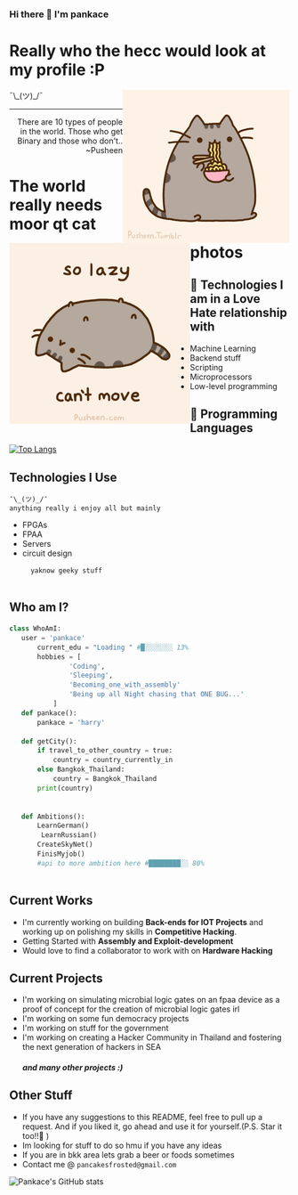 ### Hi there 👋 I'm pankace 

<h1>Really who the hecc would look at my profile :P</h1> 

<img src = 'https://github.com/pankace/pankace/blob/main/images%20/pusheen2.jpg' alt = 'Ramen Pusheen1' align='right'/>

<img src = 'https://github.com/pankace/pankace/blob/main/images%20/pusheen3.gif' alt = 'Ramen Pusheen2' align='left'/> 
 ¯\_(ツ)_/¯

----

<div style="text-align: right">There are 10 types of people in the world. Those who get Binary and those who don't.. ~Pusheen </div>

<h1>The world really needs moor qt cat photos</h1>

## :robot: Technologies I am in a Love Hate relationship with 
* Machine Learning
* Backend stuff
* Scripting 
* Microprocessors 
* Low-level programming 

## :snake: Programming Languages

[![Top Langs](https://github-readme-stats.vercel.app/api/top-langs/?username=pankace&layout=compact)](https://github.com/anuraghazra/github-readme-stats)


 ## Technologies I Use 
    ¯\_(ツ)_/¯
    anything really i enjoy all but mainly 
* FPGAs
* FPAA
* Servers 
* circuit design 
  ```
    yaknow geeky stuff
 
 ## Who am I?
 ```python
 class WhoAmI:
 	user = 'pankace'
		current_edu = "Loading " #█░░░░░░░ 13%
		hobbies = [
				'Coding',
				'Sleeping',
				'Becoming_one_with_assembly'
				'Being up all Night chasing that ONE BUG...'
			]
	def pankace():
        pankace = 'harry' 

	def getCity():
        if travel_to_other_country = true: 
            country = country_currently_in 
        else Bangkok_Thailand:
            country = Bangkok_Thailand
		print(country)

	
	def Ambitions():
		LearnGerman()
         LearnRussian()
		CreateSkyNet()
		FinisMyjob()
		#api to more ambition here #████████░░ 80%
	
 ```
 
## Current Works
 * I'm currently working on building **Back-ends for IOT Projects** and working up on polishing my skills in **Competitive Hacking**.
 * Getting Started with **Assembly and Exploit-development**
 * Would love to find a collaborator to work with on **Hardware Hacking**

## Current Projects 
* I'm working on simulating microbial logic gates on an fpaa device as a proof of concept for the creation of microbial logic gates irl 
* I'm working on some fun democracy projects 
* I'm working on stuff for the government 
* I'm working on creating a Hacker Community in Thailand and fostering the next generation of hackers in SEA
  <h5>and many other projects :)</h5> 


## Other Stuff

  - If you have any suggestions to this README, feel free to pull up a request. And if you liked it, go ahead and use it for yourself.(P.S. Star it too!!:grimacing: )
  - Im looking for stuff to do so hmu if you have any ideas 
  - If you are in bkk area lets grab a beer or foods sometimes 
  - Contact me @ ```pancakesfrosted@gmail.com```


![Pankace's GitHub stats](https://github-readme-stats.vercel.app/api?username=pankace&show_icons=true&cout_private&theme=gruvbox)
